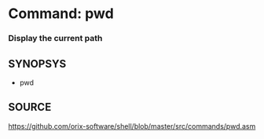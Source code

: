 # Command: pwd

### Display the current path

## SYNOPSYS
+ pwd

## SOURCE
https://github.com/orix-software/shell/blob/master/src/commands/pwd.asm
